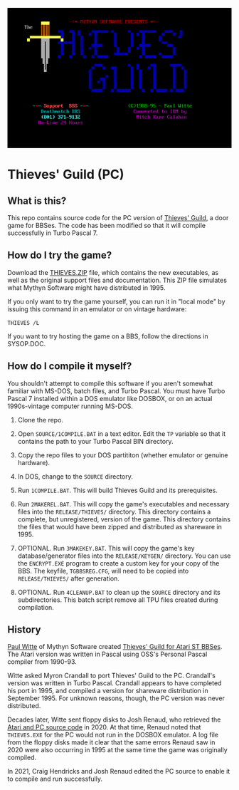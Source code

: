 ![Title screen for the PC/ANSI version of Thieves' Guild](THIEVES.png)

Thieves' Guild (PC)
===================

What is this?
-------------

This repo contains source code for the PC version of [Thieves' Guild](https://breakintochat.com/wiki/Thieves%27_Guild), a door game for BBSes. The code has been modified so that it will compile successfully in Turbo Pascal 7.

How do I try the game?
----------------------

Download the [THIEVES.ZIP](THIEVES.ZIP) file, which contains the new executables, as well as the original support files and documentation. This ZIP file simulates what Mythyn Software might have distributed in 1995.

If you only want to try the game yourself, you can run it in "local mode" by issuing this command in an emulator or on vintage hardware:

```
THIEVES /L
```

If you want to try hosting the game on a BBS, follow the directions in SYSOP.DOC. 


How do I compile it myself?
---------------------------

You shouldn't attempt to compile this software if you aren't somewhat familiar with MS-DOS, batch files, and Turbo Pascal. You must have Turbo Pascal 7 installed within a DOS emulator like DOSBOX, or on an actual 1990s-vintage computer running MS-DOS. 

1. Clone the repo.

2. Open `SOURCE/1COMPILE.BAT` in a text editor. Edit the `TP` variable so that it contains the path to your Turbo Pascal BIN directory.

3. Copy the repo files to your DOS partititon (whether emulator or genuine hardware).

4. In DOS, change to the `SOURCE` directory.

5. Run `1COMPILE.BAT`. This will build Thieves Guild and its prerequisites.

6. Run `2MAKEREL.BAT`. This will copy the game's executables and necessary files into the `RELEASE/THIEVES/` directory. This directory contains a complete, but unregistered, version of the game. This directory contains the files that would have been zipped and distributed as shareware in 1995.

7. OPTIONAL. Run `3MAKEKEY.BAT`. This will copy the game's key database/generator files into the `RELEASE/KEYGEN/` directory. You can use the `ENCRYPT.EXE` program to create a custom key for your copy of the BBS. The keyfile, `TGBBSREG.CFG`, will need to be copied into `RELEASE/THIEVES/` after generation.

8. OPTIONAL. Run `4CLEANUP.BAT` to clean up the `SOURCE` directory and its subdirectories. This batch script remove all TPU files created during compilation.



History
-------

[Paul Witte](https://breakintochat.com/blog/2020/09/15/paul-witte-and-herb-flower-creators-of-thieves-guild/) of Mythyn Software created [Thieves' Guild for Atari ST BBSes](https://breakintochat.com/blog/2020/09/15/thieves-guild-memories/). The Atari version was written in Pascal using OSS's Personal Pascal compiler from 1990-93.

Witte asked Myron Crandall to port Thieves' Guild to the PC. Crandall's version was written in Turbo Pascal. Crandall appears to have completed his port in 1995, and compiled a version for shareware distribution in September 1995. For unknown reasons, though, the PC version was never distributed.

Decades later, Witte sent floppy disks to Josh Renaud, who retrieved the [Atari and PC source code](https://github.com/Kirkman/mythyn-archive/tree/master/thieves-guild) in 2020. At that time, Renaud noted that `THIEVES.EXE` for the PC would not run in the DOSBOX emulator. A log file from the floppy disks made it clear that the same errors Renaud saw in 2020 were also occurring in 1995 at the same time the game was originally compiled.

In 2021, Craig Hendricks and Josh Renaud edited the PC source to enable it to compile and run successfully.


